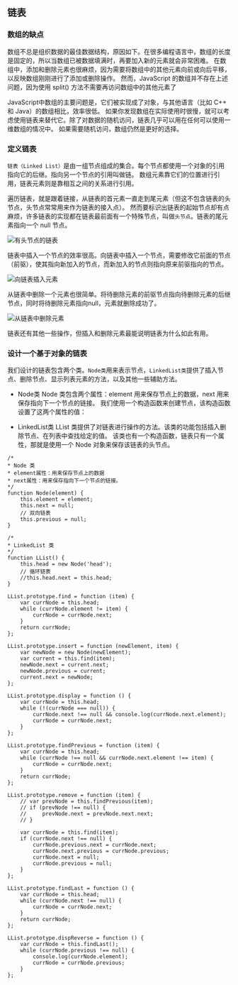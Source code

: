 ## 链表

### 数组的缺点
数组不总是组织数据的最佳数据结构，原因如下。在很多编程语言中，数组的长度是固定的，所以当数组已被数据填满时，再要加入新的元素就会非常困难。
在数组中，添加和删除元素也很麻烦，因为需要将数组中的其他元素向前或向后平移，以反映数组刚刚进行了添加或删除操作。
然而，JavaScript 的数组并不存在上述问题，因为使用 split() 方法不需要再访问数组中的其他元素了

JavaScript中数组的主要问题是，它们被实现成了对象，与其他语言（比如 C++ 和 Java）的数组相比，效率很低。
如果你发现数组在实际使用时很慢，就可以考虑使用链表来替代它。除了对数据的随机访问，链表几乎可以用在任何可以使用一维数组的情况中。
如果需要随机访问，数组仍然是更好的选择。

### 定义链表
`链表（Linked List）`是由一组节点组成的集合。每个节点都使用一个对象的引用指向它的后继。指向另一个节点的引用叫做链。
数组元素靠它们的位置进行引用，链表元素则是靠相互之间的关系进行引用。

遍历链表，就是跟着链接，从链表的首元素一直走到尾元素（但这不包含链表的头节点，头节点常常用来作为链表的接入点）。
然而要标识出链表的起始节点却有点麻烦，许多链表的实现都在链表最前面有一个特殊节点，叫做`头节点`。链表的尾元素指向一个 null 节点。

![有头节点的链表](https://github.com/huangxubo23/JavaScript/blob/master/Linked%20List/images/1%E6%9C%89%E5%A4%B4%E8%8A%82%E7%82%B9%E7%9A%84%E9%93%BE%E8%A1%A8.png)

链表中插入一个节点的效率很高。向链表中插入一个节点，需要修改它前面的节点（前驱），使其指向新加入的节点，而新加入的节点则指向原来前驱指向的节点。

![向链表插入元素](https://github.com/huangxubo23/JavaScript/blob/master/Linked%20List/images/2%E5%90%91%E9%93%BE%E8%A1%A8%E6%8F%92%E5%85%A5%E5%85%83%E7%B4%A0.png)

从链表中删除一个元素也很简单。将待删除元素的前驱节点指向待删除元素的后继节点，同时将待删除元素指向null，元素就删除成功了。

![从链表中删除元素](https://github.com/huangxubo23/JavaScript/blob/master/Linked%20List/images/3%E4%BB%8E%E9%93%BE%E8%A1%A8%E4%B8%AD%E5%88%A0%E9%99%A4%E5%85%83%E7%B4%A0.png)

链表还有其他一些操作，但插入和删除元素最能说明链表为什么如此有用。

### 设计一个基于对象的链表
我们设计的链表包含两个类。`Node类`用来表示节点，`LinkedList类`提供了插入节点、删除节点、显示列表元素的方法，以及其他一些辅助方法。

* Node类
Node 类包含两个属性：element 用来保存节点上的数据，next 用来保存指向下一个节点的链接。
我们使用一个构造函数来创建节点，该构造函数设置了这两个属性的值：

* LinkedList类
LList 类提供了对链表进行操作的方法。该类的功能包括插入删除节点、在列表中查找给定的值。
该类也有一个构造函数，链表只有一个属性，那就是使用一个 Node 对象来保存该链表的头节点。

```
/*
* Node 类
* element属性：用来保存节点上的数据
* next属性：用来保存指向下一个节点的链接。
*/
function Node(element) {
    this.element = element;
    this.next = null;
    // 双向链表
    this.previous = null;
}

/*
* LinkedList 类
*/
function LList() {
    this.head = new Node('head');
    // 循环链表
    //this.head.next = this.head;
}

LList.prototype.find = function (item) {
    var currNode = this.head;
    while (currNode.element != item) {
        currNode = currNode.next;
    }
    return currNode;
};

LList.prototype.insert = function (newElement, item) {
    var newNode = new Node(newElement);
    var current = this.find(item);
    newNode.next = current.next;
    newNode.previous = current;
    current.next = newNode;
};

LList.prototype.display = function () {
    var currNode = this.head;
    while (!(currNode === null)) {
        currNode.next !== null && console.log(currNode.next.element);
        currNode = currNode.next;
    }
};

LList.prototype.findPrevious = function (item) {
    var currNode = this.head;
    while (currNode !== null && currNode.next.element !== item) {
        currNode = currNode.next;
    }
    return currNode;
};

LList.prototype.remove = function (item) {
    // var prevNode = this.findPrevious(item);
    // if (prevNode !== null) {
    //     prevNode.next = prevNode.next.next;
    // }

    var currNode = this.find(item);
    if (currNode.next !== null) {
        currNode.previous.next = currNode.next;
        currNode.next.previous = currNode.previous;
        currNode.next = null;
        currNode.previous = null;
    }
};

LList.prototype.findLast = function () {
    var currNode = this.head;
    while (currNode.next !== null) {
        currNode = currNode.next;
    }
    return currNode;
};

LList.prototype.dispReverse = function () {
    var currNode = this.findLast();
    while (currNode.previous !== null) {
        console.log(currNode.element);
        currNode = currNode.previous;
    }
};
````
